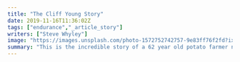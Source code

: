```yaml
---
title: "The Cliff Young Story"
date: 2019-11-16T11:36:02Z
tags: ["endurance","_article_story"]
writers: ["Steve Whyley"]
image: "https://images.unsplash.com/photo-1572752742757-9e83ff76f2fd?ixlib=rb-1.2.1&ixid=eyJhcHBfaWQiOjEyMDd9&auto=format&fit=crop&w=300&q=100"
summary: "This is the incredible story of a 62 year old potato farmer named Cliff Young, and how he went on to win a famous 543 mile endurance run beating all the professional athletes in the process."
---
```

